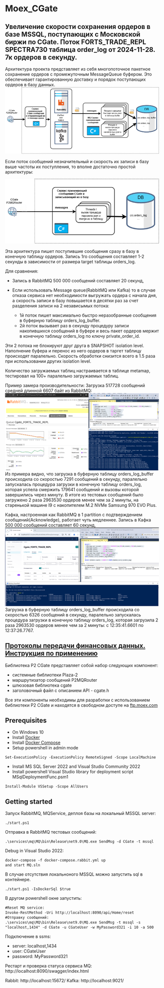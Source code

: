 # Moex_CGate

## Увеличение скорости сохранения ордеров в базе MSSQL, поступающих с Московской биржи по CGate. Поток FORTS_TRADE_REPL SPECTRA730 таблица order_log от 2024-11-28. 7к ордеров в секунду.

Архитектура проекта представляет из себя многопоточное пакетное сохранение ордеров с промежуточным MessageQueue буфером. Это обеспечивает гарантированную доставку и порядок поступающих ордеров в базу данных.
![Многопоточная архитектура сохранения ордеров moex в базе](./doc/schema.png)

Если поток сообщений незначительный и скорость их записи в базу выше частоты их поступления, то вполне достаточно простой архитектуры:

![простая архитектура сохранения ордеров moex в базе](./doc/schemaSimple.png)

Эта архитектура пишет поступившие сообщения сразу в базу в конечную таблицу ордеров. Запись 1го сообщения составляет 1-2 секунды в зависимости от размера target таблицы orders_log.

Для сравнения:

- Запись в RabbitMQ 500 000 сообщений составляет 20 секунд,
- Если использовать Message queue(RabbitMQ или Kafka) то в случае отказа сервиса нет необходимости выгружать ордера с начала дня, а скорость записи в базу повышается в десятки раз за счет разделения записи на 2 независымых потока:

  - 1й поток пишет максимально быстро неразобранные сообщения в буферную таблицу orders_log_buffer.
  - 2й поток вызывает раз в секунду процедуру записи накопившихся сообщений в буфере и весь пакет ордеров мержит в конечную таблицу orders_log по ключу private_order_id.

Эти 2 потока не блокируют друг друга в SNAPSHOT isolation level. Наполнение буфера и перенос из него ордеров в таргет таблицу происходят паралельно. Скорость обработки снизится всего в 1.5 раза при использовании других isolation level.

Количество загружаемых таблиц настраивается в таблице metamap, тестировал на 100+ паралельно загружаемых таблиц.

Пример замера производительности: Загрузка 517728 сообщений средней длинной 6607 байт из RabbitMQ:
![Многопоточная архитектура сохранения ордеров на Rabbit](./doc/rabbit_perf.png)
Из примера видно, что загрузка в буферную таблицу orders_log_buffer происходила со скоростью 7291 сообщений в секунду, паралельно запускалась процедура загрузки в конечную таблицу orders_log, которая успела смержить 179641 сообщений и вызовы которой завершились через минуту. В итоге из тестовых сообщений было загружено 2 раза 2963530 ордеров менее чем за 2 минуты,
на старенькой машине I9 с накопителем M.2 NVMe Samsung 970 EVO Plus.

Кафка, настроенная как RabbitMQ в 1 partition c подтверждением сообщений(Acknowledge), работает чуть медленнее.
Запись в Кафка 500 000 сообщений составляет 60 секунд,
![Многопоточная архитектура сохранения ордеров на Rabbit](./doc/kafka_perf.png)
Загрузка в буферную таблицу orders_log_buffer происходила со скоростью 6326 сообщений в секунду, паралельно запускалась процедура загрузки в конечную таблицу orders_log, которая загрузила 2 раза 2963530 ордеров менее чем за 2 минуты: с 12:35:41.6601 по 12:37:26.7767.

## [Протоколы передачи финансовых данных. Инструкция по применению](https://habr.com/ru/companies/moex/articles/261369/)

 Библиотека P2 CGate представляет собой набор следующих компонент:

- системные библиотеки Plaza-2
- маршрутизатор сообщений P2MQRouter
- шлюзовая библиотека cgate
- заголовочный файл с описанием API - cgate.h

 Все эти компоненты необходимы для разработки с использованием библиотеки P2 CGate
 и находятся в свободном доступе на [ftp.moex.com](https://ftp.moex.com/pub/ClientsAPI/Spectra/CGate)

## Prerequisites

- On Windows 10
- Install [Docker](https://www.docker.com/)
- Install [Docker Compose](https://docs.docker.com/compose/install/)
- Setup powershell in admin mode

```
Set-ExecutionPolicy -ExecutionPolicy RemoteSigned -Scope LocalMachine
```

- Install  MS SQL Server 2022 and Visual Studio Community 2022
- Install powershell Visual Studio library for deployment script MSqlDeploymentFunc.psm1

```
Install-Module VSSetup -Scope AllUsers
```

## Getting started

Запуск RabbitMQ, MQService, деплоя базы на локальный MSSQL server:

```
./start.ps1
```

Отправка в RabbitMQ тестовых сообщений:

```
.\services\mq\MQ\bin\Release\net9.0\MQ.exe SendMsg -d CGate -t mssql
```

Debug in Visual Studio 2022:

```
docker-compose -f docker-compose.rabbit.yml up
and start MQ.sln
```

В случае отсутствия локальноного MSSQL можно запустить sql в контейнере.

```
./start.ps1 -IsDockerSql $true
```

В другом powershell окне запустить:

```
#Reset MQ service:
Invoke-RestMethod -Uri http://localhost:8090/api/Home/reset
#Отправку сообщений:
.\services\mq\MQ\bin\Release\net9.0\MQ.exe SendMsg -t mssql -s "localhost,1434" -d CGate -u CGateUser -w MyPassword321 -i 10 -a 500
```

Подключение в ssms:

- server: localhost,1434
- user: CGateUser
- password: MyPassword321

Рестарт и проверка статуса сервиса MQ:
http://localhost:8090/swagger/index.html

Rabbit: http://localhost:15672/
Kafka:  http://localhost:9021/
